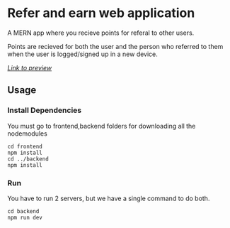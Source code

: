 # Refer and earn web application

A MERN app where you recieve points for referal to other users.

Points are recieved for both the user and the person who referred to them when the user is logged/signed up in a new device.

[_Link to preview_](https://refernearn2022.netlify.app/)

## Usage

### Install Dependencies

You must go to frontend,backend folders for downloading all the nodemodules

```
cd frontend
npm install
cd ../backend
npm install
```

### Run

You have to run 2 servers, but we have a single command to do both.

```
cd backend
npm run dev
```
